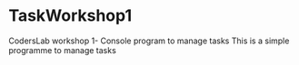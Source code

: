 # TaskWorkshop1
CodersLab workshop 1- Console program to manage tasks
This is a simple programme to manage tasks
